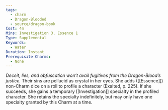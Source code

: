 ```yaml
---
tags:
  - charm
  - Dragon-Blooded
  - source/dragon-book
Cost: 4m
Mins: Investigation 3, Essence 1
Type: Supplemental
Keywords:
  - Water
Duration: Instant
Prerequisite Charms:
  - None
---
```

*Deceit, lies, and obfuscation won’t avail fugitives from the Dragon-Blood’s justice.*
Their sins are pellucid as crystal in her eyes. She adds ([[Essence]]) non-Charm dice on a roll to profile a character (Exalted, p. 225). If she succeeds, she gains a temporary [[Investigation]] specialty in the profiled character. She retains the specialty indefinitely, but may only have one specialty granted by this Charm at a time.